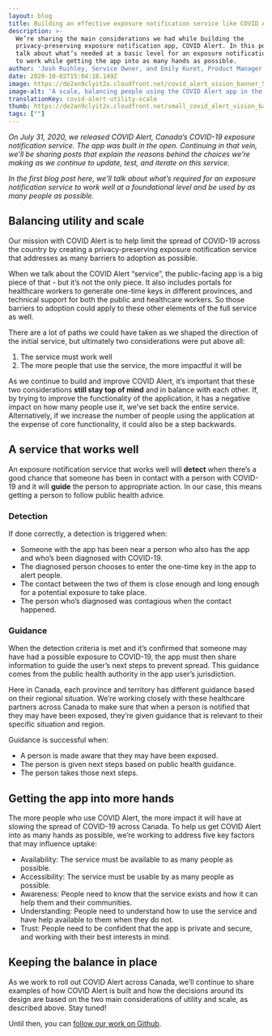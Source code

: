 ```yaml
---
layout: blog
title: Building an effective exposure notification service like COVID Alert
description: >-
  We’re sharing the main considerations we had while building the
  privacy-preserving exposure notification app, COVID Alert. In this post, we’ll
  talk about what’s needed at a basic level for an exposure notification service
  to work while getting the app into as many hands as possible.
author: 'Josh Ruihley, Service Owner, and Emily Kuret, Product Manager - COVID Alert'
date: 2020-10-02T15:04:18.149Z
image: https://de2an9clyit2x.cloudfront.net/covid_alert_vision_banner_5a8a8a87f1.jpg
image-alt: 'A scale, balancing people using the COVID Alert app in the middle. '
translationKey: covid-alert-utility-scale
thumb: https://de2an9clyit2x.cloudfront.net/small_covid_alert_vision_banner_5a8a8a87f1.jpg
tags: [""]
---
```

*On July 31, 2020, we released COVID Alert, Canada’s COVID-19 exposure notification service.
The app was built in the open. Continuing in that vein, we’ll be sharing posts that explain the reasons behind the choices we’re making as we continue to update, test, and iterate on this service.*

*In the first blog post here, we’ll talk about what’s required for an exposure notification service to work well at a foundational level and be used by as many people as possible.*

## Balancing utility and scale

Our mission with COVID Alert is to help limit the spread of COVID-19 across the country by creating a privacy-preserving exposure notification service that addresses as many barriers to adoption as possible.

When we talk about the COVID Alert “service”, the public-facing app is a big piece of that - but it’s not the only piece. It also includes portals for healthcare workers to generate one-time keys in different provinces, and technical support for both the public and healthcare workers. So those barriers to adoption could apply to these other elements of the full service as well.

There are a lot of paths we could have taken as we shaped the direction of the initial service, but ultimately two considerations were put above all:

1. The service must work well
2. The more people that use the service, the more impactful it will be

As we continue to build and improve COVID Alert, it’s important that these two considerations **still stay top of mind** and in balance with each other. If, by trying to improve the functionality of the application, it has a negative impact on how many people use it, we’ve set back the entire service. Alternatively, if we increase the number of people using the application at the expense of core functionality, it could also be a step backwards.

## A service that works well

An exposure notification service that works well will **detect** when there’s a good chance that someone has been in contact with a person with COVID-19 and it will **guide** the person to appropriate action. In our case, this means getting a person to follow public health advice.

### Detection

If done correctly, a detection is triggered when:

* Someone with the app has been near a person who also has the app and who’s been diagnosed with COVID-19.
* The diagnosed person chooses to enter the one-time key in the app to alert people.
* The contact between the two of them is close enough and long enough for a potential exposure to take place.
* The person who’s diagnosed was contagious when the contact happened.

### Guidance

When the detection criteria is met and it’s confirmed that someone may have had a possible exposure to COVID-19, the app must then share information to guide the user’s next steps to prevent spread. This guidance comes from the public health authority in the app user’s jurisdiction.

Here in Canada, each province and territory has different guidance based on their regional situation. We’re working closely with these healthcare partners across Canada to make sure that when a person is notified that they may have been exposed, they’re given guidance that is relevant to their specific situation and region.

Guidance is successful when:

* A person is made aware that they may have been exposed.
* The person is given next steps based on public health guidance.
* The person takes those next steps.



## Getting the app into more hands

The more people who use COVID Alert, the more impact it will have at slowing the spread of COVID-19 across Canada. To help us get COVID Alert into as many hands as possible, we’re working to address five key factors that may influence uptake:

* Availability: The service must be available to as many people as possible.
* Accessibility: The service must be usable by as many people as possible.
* Awareness: People need to know that the service exists and how it can help them and their communities.
* Understanding: People need to understand how to use the service and have help available to them when they do not.
* Trust: People need to be confident that the app is private and secure, and working with their best interests in mind.

## Keeping the balance in place

As we work to roll out COVID Alert across Canada, we’ll continue to share examples of how COVID Alert is built and how the decisions around its design are based on the two main considerations of utility and scale, as described above. Stay tuned!

Until then, you can [follow our work on Github](https://github.com/cds-snc/covid-alert-app).
